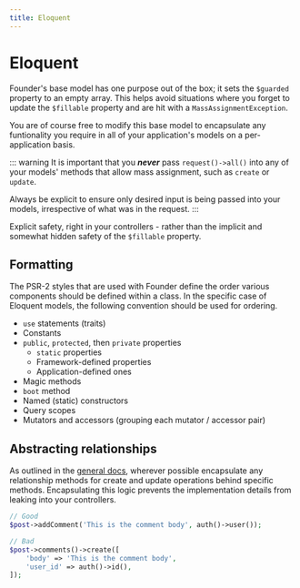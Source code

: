 ```yaml
---
title: Eloquent
---
```


# Eloquent

Founder's base model has one purpose out of the box; it sets the `$guarded` property to an empty array. This helps avoid situations where you forget to update the `$fillable` property and are hit with a `MassAssignmentException`.

You are of course free to modify this base model to encapsulate any funtionality you require in all of your application's models on a per-application basis.

::: warning
It is important that you ***never*** pass `request()->all()` into any of your models' methods that allow mass assignment, such as `create` or `update`.

Always be explicit to ensure only desired input is being passed into your models, irrespective of what was in the request.
:::

Explicit safety, right in your controllers - rather than the implicit and somewhat hidden safety of the `$fillable` property.

## Formatting

The PSR-2 styles that are used with Founder define the order various components should be defined within a class. In the specific case of Eloquent models, the following convention should be used for ordering.

* `use` statements (traits)
* Constants
* `public`, `protected`, then `private` properties
  * `static` properties
  * Framework-defined properties
  * Application-defined ones
* Magic methods
* `boot` method
* Named (static) constructors
* Query scopes
* Mutators and accessors (grouping each mutator / accessor pair)

## Abstracting relationships

As outlined in the [general docs](/general/#don-t-talk-to-strangers), wherever possible encapsulate any relationship methods for create and update operations behind specific methods. Encapsulating this logic prevents the implementation details from leaking into your controllers.

```php
// Good
$post->addComment('This is the comment body', auth()->user());

// Bad
$post->comments()->create([
    'body' => 'This is the comment body',
    'user_id' => auth()->id(),
]);
```
